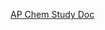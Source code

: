 [AP Chem Study Doc](https://docs.google.com/document/d/1mgJMMDljiAaqdpcGCN1e6xnkw8ri_Vv010hri1UpYK0/edit?usp=sharing)
